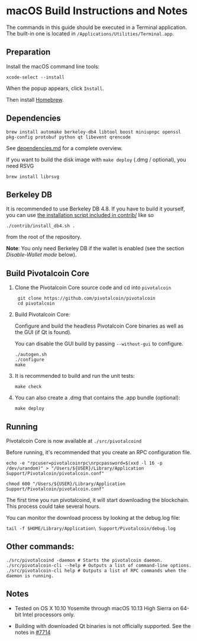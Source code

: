 macOS Build Instructions and Notes
====================================
The commands in this guide should be executed in a Terminal application.
The built-in one is located in `/Applications/Utilities/Terminal.app`.

Preparation
-----------
Install the macOS command line tools:

`xcode-select --install`

When the popup appears, click `Install`.

Then install [Homebrew](https://brew.sh).

Dependencies
----------------------

    brew install automake berkeley-db4 libtool boost miniupnpc openssl pkg-config protobuf python qt libevent qrencode

See [dependencies.md](dependencies.md) for a complete overview.

If you want to build the disk image with `make deploy` (.dmg / optional), you need RSVG

    brew install librsvg

Berkeley DB
-----------
It is recommended to use Berkeley DB 4.8. If you have to build it yourself,
you can use [the installation script included in contrib/](/contrib/install_db4.sh)
like so

```shell
./contrib/install_db4.sh .
```

from the root of the repository.

**Note**: You only need Berkeley DB if the wallet is enabled (see the section *Disable-Wallet mode* below).

Build Pivotalcoin Core
------------------------

1. Clone the Pivotalcoin Core source code and cd into `pivotalcoin`

        git clone https://github.com/pivotalcoin/pivotalcoin
        cd pivotalcoin

2.  Build Pivotalcoin Core:

    Configure and build the headless Pivotalcoin Core binaries as well as the GUI (if Qt is found).

    You can disable the GUI build by passing `--without-gui` to configure.

        ./autogen.sh
        ./configure
        make

3.  It is recommended to build and run the unit tests:

        make check

4.  You can also create a .dmg that contains the .app bundle (optional):

        make deploy

Running
-------

Pivotalcoin Core is now available at `./src/pivotalcoind`

Before running, it's recommended that you create an RPC configuration file.

    echo -e "rpcuser=pivotalcoinrpc\nrpcpassword=$(xxd -l 16 -p /dev/urandom)" > "/Users/${USER}/Library/Application Support/Pivotalcoin/pivotalcoin.conf"

    chmod 600 "/Users/${USER}/Library/Application Support/Pivotalcoin/pivotalcoin.conf"

The first time you run pivotalcoind, it will start downloading the blockchain. This process could take several hours.

You can monitor the download process by looking at the debug.log file:

    tail -f $HOME/Library/Application\ Support/Pivotalcoin/debug.log

Other commands:
-------

    ./src/pivotalcoind -daemon # Starts the pivotalcoin daemon.
    ./src/pivotalcoin-cli --help # Outputs a list of command-line options.
    ./src/pivotalcoin-cli help # Outputs a list of RPC commands when the daemon is running.

Notes
-----

* Tested on OS X 10.10 Yosemite through macOS 10.13 High Sierra on 64-bit Intel processors only.

* Building with downloaded Qt binaries is not officially supported. See the notes in [#7714](https://github.com/pivotalcoin/pivotalcoin/issues/7714)
